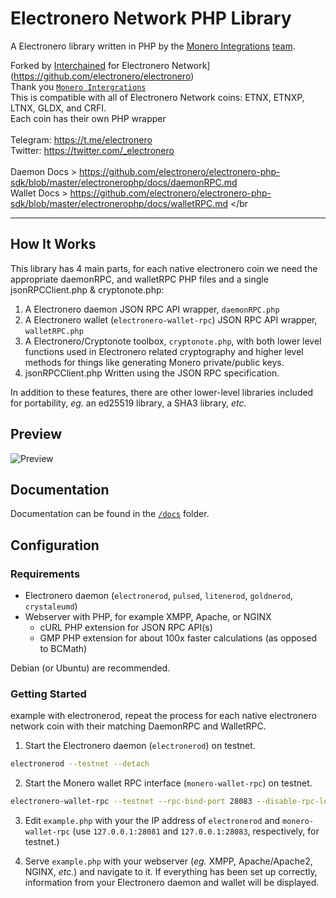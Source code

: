 
# Electronero Network PHP Library 
A Electronero library written in PHP by the [Monero Integrations](https://monerointegrations.com) [team](https://github.com/monero-integrations/monerophp/graphs/contributors).

Forked by [Interchained](https://github.com/interchained) for Electronero Network](https://github.com/electronero/electronero)</br>
Thank you [`Monero Intergrations`](https://github.com/monero-integrations/monerophp)
</br>
This is compatible with all of Electronero Network coins: ETNX, ETNXP, LTNX, GLDX, and CRFI. 
</br>
Each coin has their own PHP wrapper </br>
</br>
Telegram: https://t.me/electronero </br>
Twitter: https://twitter.com/_electronero </br>
</br>
Daemon Docs > https://github.com/electronero/electronero-php-sdk/blob/master/electronerophp/docs/daemonRPC.md </br>
Wallet Docs > https://github.com/electronero/electronero-php-sdk/blob/master/electronerophp/docs/walletRPC.md </br
______________________________
## How It Works
This library has 4 main parts, for each native electronero coin we need the appropriate daemonRPC, and walletRPC PHP files and a single jsonRPCClient.php & cryptonote.php:

1. A Electronero daemon JSON RPC API wrapper, `daemonRPC.php`
2. A Electronero wallet (`electronero-wallet-rpc`) JSON RPC API wrapper, `walletRPC.php`
3. A Electronero/Cryptonote toolbox, `cryptonote.php`, with both lower level functions used in Electronero related cryptography and higher level methods for things like generating Monero private/public keys.
4. jsonRPCClient.php Written using the JSON RPC specification.

In addition to these features, there are other lower-level libraries included for portability, *eg.* an ed25519 library, a SHA3 library, *etc.*

## Preview
![Preview](https://user-images.githubusercontent.com/4107993/38056594-b6cd6e14-3291-11e8-96e2-a771b0e9cee3.png)

## Documentation

Documentation can be found in the [`/docs`](https://github.com/electronero/electronero-network-php-sdk/tree/master/docs) folder.

## Configuration
### Requirements
 - Electronero daemon (`electronerod`, `pulsed`, `litenerod`, `goldnerod`, `crystaleumd`)
 - Webserver with PHP, for example XMPP, Apache, or NGINX
    - cURL PHP extension for JSON RPC API(s)
    - GMP PHP extension for about 100x faster calculations (as opposed to BCMath)

Debian (or Ubuntu) are recommended.
 
### Getting Started

example with electronerod, repeat the process for each native electronero network coin with their matching DaemonRPC and WalletRPC.
1. Start the Electronero daemon (`electronerod`) on testnet.
```bash
electronerod --testnet --detach
```

2. Start the Monero wallet RPC interface (`monero-wallet-rpc`) on testnet.
```bash
electronero-wallet-rpc --testnet --rpc-bind-port 28083 --disable-rpc-login --wallet-dir /path/to/wallet/directory
```

3. Edit `example.php` with your the IP address of `electronerod` and `monero-wallet-rpc` (use `127.0.0.1:28081` and `127.0.0.1:28083`, respectively, for testnet.)

4. Serve `example.php` with your webserver (*eg.* XMPP, Apache/Apache2, NGINX, *etc.*) and navigate to it.  If everything has been set up correctly, information from your Electronero daemon and wallet will be displayed.
